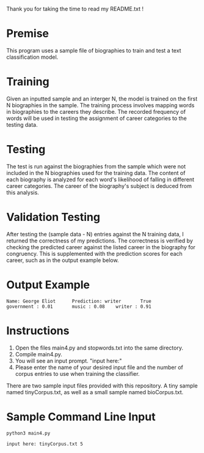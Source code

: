 Thank you for taking the time to read my README.txt !

# Premise
This program uses a sample file of biographies to train and test a text classification model.

# Training 
Given an inputted sample and an interger N, the model is trained on the first N biographies in the sample.
The training process involves mapping words in biographies to the careers they describe. 
The recorded frequency of words will be used in testing the assignment of career categories to the testing data.

# Testing
The test is run against the biographies from the sample which were not included in the N biographies used for the training data.
The content of each biography is analyzed for each word's likelihood of falling in different career categories.
The career of the biography's subject is deduced from this analysis.

# Validation Testing
After testing the (sample data - N) entries against the N training data, I returned the correctness of my predictions.
The correctness is verified by checking the predicted career against the listed career in the biography for congruency.
This is supplemented with the prediction scores for each career, such as in the output example below.

# Output Example
```
Name: George Eliot      Prediction: writer       True
government : 0.01       music : 0.08    writer : 0.91
```

# Instructions

1. Open the files main4.py and stopwords.txt into the same directory.
2. Compile main4.py.
3. You will see an input prompt. "input here:"
4. Please enter the name of your desired input file and the number of corpus entries to use when training the classifier.

There are two sample input files provided with this repository. A tiny sample named tinyCorpus.txt, as well as a small sample named bioCorpus.txt.

# Sample Command Line Input
```
python3 main4.py
```
```
input here: tinyCorpus.txt 5
```